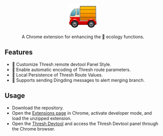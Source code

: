 <p align="center">
  <img style="width: 100px;" src="./src/assets/logo.png" alt="logo.png" />
</p>
<p align="center">A Chrome extension for enhancing the 🧱 ecology functions.</p>

## Features

- 💄 Customize Thresh remote devtool Panel Style.
- 🔄 Enable automatic encoding of Thresh route parameters.
- 📂 Local Persistence of Thresh Route Values.
- 📢 Supports sending Dingding messages to alert merging branch.

## Usage

- Download the repository.
- Open the [Extensions page](chrome://extensions/) in Chrome, activate developer mode, and load the unzipped extension.
- Open the [Thresh Devtool](http://localhost:9003/devtool/) and access the Thresh Devtool panel through the Chrome browser.
